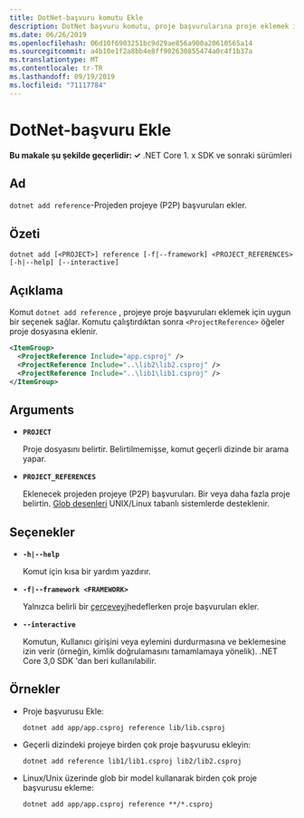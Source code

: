 ```yaml
---
title: DotNet-başvuru komutu Ekle
description: DotNet başvuru komutu, proje başvurularına proje eklemek için uygun bir seçenek sağlar.
ms.date: 06/26/2019
ms.openlocfilehash: 06d10f6903251bc9d29ae856a900a20610565a14
ms.sourcegitcommit: a4b10e1f2a8bb4e8ff902630855474a0c4f1b37a
ms.translationtype: MT
ms.contentlocale: tr-TR
ms.lasthandoff: 09/19/2019
ms.locfileid: "71117784"
---
```

# <a name="dotnet-add-reference"></a>DotNet-başvuru Ekle

**Bu makale şu şekilde geçerlidir: ✓** .NET Core 1. x SDK ve sonraki sürümleri

<!-- todo: uncomment when all CLI commands are reviewed
[!INCLUDE [topic-appliesto-net-core-all](../../../includes/topic-appliesto-net-core-all.md)]
-->

## <a name="name"></a>Ad

`dotnet add reference`-Projeden projeye (P2P) başvuruları ekler.

## <a name="synopsis"></a>Özeti

`dotnet add [<PROJECT>] reference [-f|--framework] <PROJECT_REFERENCES> [-h|--help] [--interactive]`

## <a name="description"></a>Açıklama

Komut `dotnet add reference` , projeye proje başvuruları eklemek için uygun bir seçenek sağlar. Komutu çalıştırdıktan sonra `<ProjectReference>` öğeler proje dosyasına eklenir.

```xml
<ItemGroup>
  <ProjectReference Include="app.csproj" />
  <ProjectReference Include="..\lib2\lib2.csproj" />
  <ProjectReference Include="..\lib1\lib1.csproj" />
</ItemGroup>
```

## <a name="arguments"></a>Arguments

* **`PROJECT`**

  Proje dosyasını belirtir. Belirtilmemişse, komut geçerli dizinde bir arama yapar.

* **`PROJECT_REFERENCES`**

  Eklenecek projeden projeye (P2P) başvuruları. Bir veya daha fazla proje belirtin. [Glob desenleri](https://en.wikipedia.org/wiki/Glob_(programming)) UNIX/Linux tabanlı sistemlerde desteklenir.

## <a name="options"></a>Seçenekler

* **`-h|--help`**

  Komut için kısa bir yardım yazdırır.

* **`-f|--framework <FRAMEWORK>`**

  Yalnızca belirli bir [çerçeveyi](../../standard/frameworks.md)hedeflerken proje başvuruları ekler.

* **`--interactive`**

  Komutun, Kullanıcı girişini veya eylemini durdurmasına ve beklemesine izin verir (örneğin, kimlik doğrulamasını tamamlamaya yönelik). .NET Core 3,0 SDK 'dan beri kullanılabilir.

## <a name="examples"></a>Örnekler

* Proje başvurusu Ekle:

  ```dotnetcli
  dotnet add app/app.csproj reference lib/lib.csproj
  ```

* Geçerli dizindeki projeye birden çok proje başvurusu ekleyin:

  ```dotnetcli
  dotnet add reference lib1/lib1.csproj lib2/lib2.csproj
  ```

* Linux/Unix üzerinde glob bir model kullanarak birden çok proje başvurusu ekleme:

  ```dotnetcli
  dotnet add app/app.csproj reference **/*.csproj
  ```

